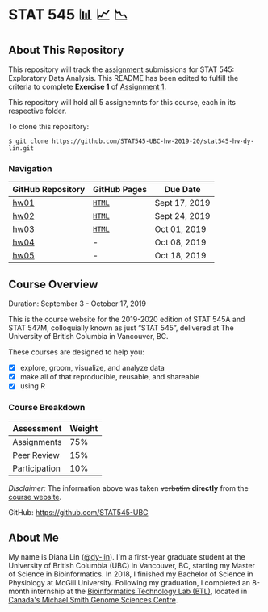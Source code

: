 # STAT 545 :bar_chart: :chart_with_upwards_trend: :chart_with_downwards_trend:

## About This Repository
This repository will track the [assignment](https://stat545.stat.ubc.ca/evaluation/assignments/) submissions for STAT 545: Exploratory Data Analysis. This README has been edited to fulfill the criteria to complete **Exercise 1** of [Assignment 1](https://stat545.stat.ubc.ca/evaluation/hw01/hw01/). 

This repository will hold all 5 assignemnts for this course, each in its respective folder.

To clone this repository:
```
$ git clone https://github.com/STAT545-UBC-hw-2019-20/stat545-hw-dy-lin.git
```

### Navigation
GitHub Repository | GitHub Pages | Due Date
------------ | ------------- | -------------
[hw01](https://github.com/STAT545-UBC-hw-2019-20/stat545-hw-dy-lin/tree/master/hw01) | [`HTML`](https://stat545-ubc-hw-2019-20.github.io/stat545-hw-dy-lin/hw01/hw01_gapminder-slides.html) | Sept 17, 2019
[hw02](https://github.com/STAT545-UBC-hw-2019-20/stat545-hw-dy-lin/tree/master/hw02) | [`HTML`](https://stat545-ubc-hw-2019-20.github.io/stat545-hw-dy-lin/hw02/hw02_gapminder-dplyr.html) |Sept 24, 2019
[hw03](https://github.com/STAT545-UBC-hw-2019-20/stat545-hw-dy-lin/tree/master/hw03) | [`HTML`](https://stat545-ubc-hw-2019-20.github.io/stat545-hw-dy-lin/hw03/hw03_ggplot.html) | Oct 01, 2019
[hw04](https://github.com/STAT545-UBC-hw-2019-20/stat545-hw-dy-lin/tree/master/hw04) | - | Oct 08, 2019
[hw05](https://github.com/STAT545-UBC-hw-2019-20/stat545-hw-dy-lin/tree/master/hw05) | - | Oct 18, 2019

## Course Overview
Duration: September 3 - October 17, 2019

This is the course website for the 2019-2020 edition of STAT 545A and STAT 547M, colloquially known as just “STAT 545”, delivered at The University of British Columbia in Vancouver, BC.

These courses are designed to help you:

- [x] explore, groom, visualize, and analyze data
- [x] make all of that reproducible, reusable, and shareable
- [x] using R

### Course Breakdown

Assessment | Weight
------------ | -------------
Assignments | 75%
Peer Review | 15%
Participation | 10%


_Disclaimer:_ The information above was taken ~~verbatim~~ **directly** from the [course website](https://stat545.stat.ubc.ca).

GitHub: https://github.com/STAT545-UBC

## About Me

My name is Diana Lin ([@dy-lin](https://github.com/dy-lin)). I'm a first-year graduate student at the University of British Columbia (UBC) in Vancouver, BC, starting my Master of Science in Bioinformatics. In 2018, I finished my Bachelor of Science in Physiology at McGill University. Following my graduation, I completed an 8-month internship at the [Bioinformatics Technology Lab (BTL)](http://www.birollab.ca), located in [Canada's Michael Smith Genome Sciences Centre](http://www.bcgsc.ca).
